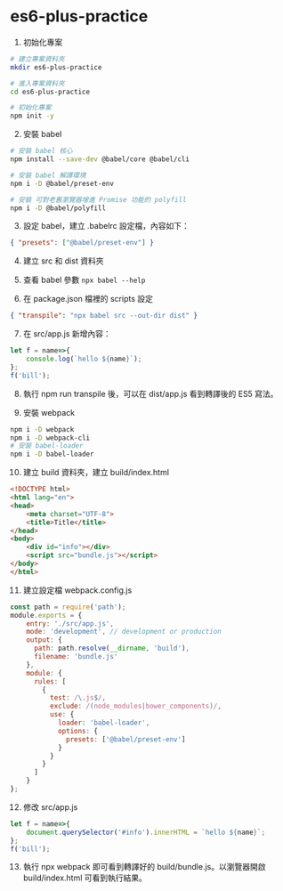 # es6-plus-practice

1. 初始化專案

```bash
# 建立專案資料夾
mkdir es6-plus-practice

# 進入專案資料夾
cd es6-plus-practice

# 初始化專案
npm init -y
```

2. 安裝 babel

```bash
# 安裝 babel 核心
npm install --save-dev @babel/core @babel/cli

# 安裝 babel 解譯環境
npm i -D @babel/preset-env

# 安裝 可對老舊瀏覽器增進 Promise 功能的 polyfill
npm i -D @babel/polyfill
```

3. 設定 babel，建立 .babelrc 設定檔，內容如下：

```json
{ "presets": ["@babel/preset-env"] }
```

4. 建立 src 和 dist 資料夾

5. 查看 babel 參數
```npx babel --help```

6. 在 package.json 檔裡的 scripts 設定

```json
{ "transpile": "npx babel src --out-dir dist" }
```

7. 在 src/app.js 新增內容：

```js
let f = name=>{
    console.log(`hello ${name}`);
};
f('bill');
```

8. 執行 npm run transpile 後，可以在 dist/app.js 看到轉譯後的 ES5 寫法。

9. 安裝 webpack

```bash
npm i -D webpack
npm i -D webpack-cli
# 安裝 babel-loader
npm i -D babel-loader
```

10. 建立 build 資料夾，建立 build/index.html

```html
<!DOCTYPE html>
<html lang="en">
<head>
	<meta charset="UTF-8">
	<title>Title</title>
</head>
<body>
	<div id="info"></div>
	<script src="bundle.js"></script>
</body>
</html>
```

11. 建立設定檔 webpack.config.js

```js
const path = require('path');
module.exports = {
    entry: './src/app.js',
    mode: 'development', // development or production
    output: {
      path: path.resolve(__dirname, 'build'),
      filename: 'bundle.js'
    },
    module: {
      rules: [
        {
          test: /\.js$/,
          exclude: /(node_modules|bower_components)/,
          use: {
            loader: 'babel-loader',
            options: {
              presets: ['@babel/preset-env']
            }
          }
        }
      ]
    }
};
```

12. 修改 src/app.js

```js
let f = name=>{
    document.querySelector('#info').innerHTML = `hello ${name}`;
};
f('bill');
```

13. 執行 npx webpack 即可看到轉譯好的 build/bundle.js。以瀏覽器開啟 build/index.html 可看到執行結果。



